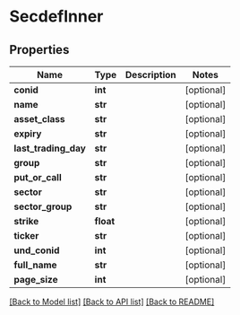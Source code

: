 # SecdefInner

## Properties
Name | Type | Description | Notes
------------ | ------------- | ------------- | -------------
**conid** | **int** |  | [optional] 
**name** | **str** |  | [optional] 
**asset_class** | **str** |  | [optional] 
**expiry** | **str** |  | [optional] 
**last_trading_day** | **str** |  | [optional] 
**group** | **str** |  | [optional] 
**put_or_call** | **str** |  | [optional] 
**sector** | **str** |  | [optional] 
**sector_group** | **str** |  | [optional] 
**strike** | **float** |  | [optional] 
**ticker** | **str** |  | [optional] 
**und_conid** | **int** |  | [optional] 
**full_name** | **str** |  | [optional] 
**page_size** | **int** |  | [optional] 

[[Back to Model list]](../README.md#documentation-for-models) [[Back to API list]](../README.md#documentation-for-api-endpoints) [[Back to README]](../README.md)


